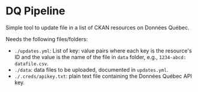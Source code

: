 # DQ Pipeline

Simple tool to update file in a list of CKAN resources on Données Québec.

Needs the following files/folders:

- `./updates.yml`: List of key: value pairs where each key is the resource's ID and the value is the name of the file in `data` folder, e.g., `1234-abcd: datafile.csv`.
- `./data`: data files to be uploaded, documented in `updates.yml`.
- `./.creds/apikey.txt`: plain text file containing the Données Québec API key.